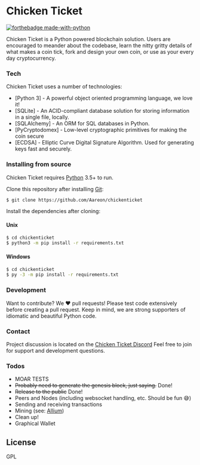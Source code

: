 # Chicken Ticket
[![forthebadge made-with-python](http://ForTheBadge.com/images/badges/made-with-python.svg)](https://www.python.org/)

Chicken Ticket is a Python powered blockchain solution. Users are encouraged to meander about the codebase, learn the nitty gritty details of what makes a coin tick, fork and design your own coin, or use as your every day cryptocurrency.

### Tech
Chicken Ticket uses a number of technologies:
* [Python 3] - A powerful object oriented programming language, we love it!
* [SQLite] - An ACID-compliant database solution for storing information in a single file, locally.
* [SQLAlchemy] - An ORM for SQL databases in Python.
* [PyCryptodomex] - Low-level cryptographic primitives for making the coin secure
* [ECDSA] - Elliptic Curve Digital Signature Algorithm. Used for generating keys fast and securely.

### Installing from source
Chicken Ticket requires [Python](https://python.org/) 3.5+ to run.

Clone this repository after installing [Git](https://git-scm.com):
```sh
$ git clone https://github.com/Aareon/chickenticket
```

Install the dependencies after cloning:
#### Unix
```sh
$ cd chickenticket
$ python3 -m pip install -r requirements.txt
```
#### Windows
```sh
$ cd chickenticket
$ py -3 -m pip install -r requirements.txt
```

### Development
Want to contribute? We ❤️ pull requests!
Please test code extensively before creating a pull request.
Keep in mind, we are strong supporters of idiomatic and beautiful Python code.

### Contact
Project discussion is located on the [Chicken Ticket Discord](https://discord.gg/rcZDKeu)
Feel free to join for support and development questions.

### Todos
 - MOAR TESTS
 - ~~Probably need to generate the genesis block, just saying.~~ Done!
 - ~~Release to the public~~ Done!
 - Peers and Nodes (including websocket handling, etc. Should be fun 😅)
 - Sending and receiving transactions
 - Mining (see: [Allium](https://github.com/JayDDee/cpuminer-opt/blob/master/algo/lyra2/allium.c))
 - Clean up!
 - Graphical Wallet


License
----
GPL
